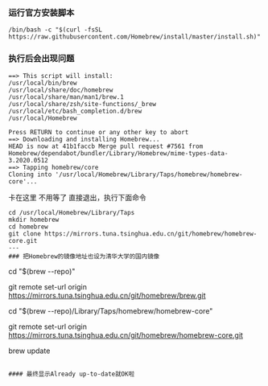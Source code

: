 
### 运行官方安装脚本
```
/bin/bash -c "$(curl -fsSL https://raw.githubusercontent.com/Homebrew/install/master/install.sh)"
```

### 执行后会出现问题
```
==> This script will install:
/usr/local/bin/brew
/usr/local/share/doc/homebrew
/usr/local/share/man/man1/brew.1
/usr/local/share/zsh/site-functions/_brew
/usr/local/etc/bash_completion.d/brew
/usr/local/Homebrew

Press RETURN to continue or any other key to abort
==> Downloading and installing Homebrew...
HEAD is now at 41b1faccb Merge pull request #7561 from Homebrew/dependabot/bundler/Library/Homebrew/mime-types-data-3.2020.0512
==> Tapping homebrew/core
Cloning into '/usr/local/Homebrew/Library/Taps/homebrew/homebrew-core'...
```

卡在这里 不用等了 直接退出，执行下面命令

```
cd /usr/local/Homebrew/Library/Taps
mkdir homebrew
cd homebrew
git clone https://mirrors.tuna.tsinghua.edu.cn/git/homebrew/homebrew-core.git
---
### 把Homebrew的镜像地址也设为清华大学的国内镜像

```
cd "$(brew --repo)"

git remote set-url origin https://mirrors.tuna.tsinghua.edu.cn/git/homebrew/brew.git

cd "$(brew --repo)/Library/Taps/homebrew/homebrew-core"

git remote set-url origin https://mirrors.tuna.tsinghua.edu.cn/git/homebrew/homebrew-core.git

brew update
```

#### 最终显示Already up-to-date就OK啦